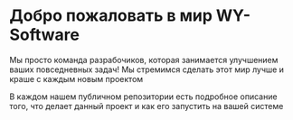 # Добро пожаловать в мир WY-Software
Мы просто команда разрабочиков, которая занимается улучшением ваших повседневных задач!
Мы стремимся сделать этот мир лучше и краше с каждым новым проектом

В каждом нашем публичном репозитории есть подробное описание того, что делает данный проект и как его запустить на вашей системе
